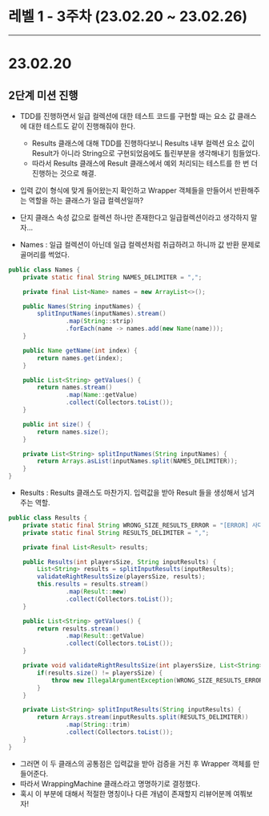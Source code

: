 # 레벨 1 - 3주차 (23.02.20 ~ 23.02.26)

---

# 23.02.20

## 2단계 미션 진행
- TDD를 진행하면서 일급 컬렉션에 대한 테스트 코드를 구현할 때는 요소 값 클래스에 대한 테스트도 같이 진행해줘야 한다.
  - Results 클래스에 대해 TDD를 진행하다보니 Results 내부 컬렉션 요소 값이 Result가 아니라 String으로 구현되었음에도 틀린부분을 생각해내기 힘들었다.
  - 따라서 Results 클래스에 Result 클래스에서 예외 처리되는 테스트를 한 번 더 진행하는 것으로 해결.

- 입력 값이 형식에 맞게 들어왔는지 확인하고 Wrapper 객체들을 만들어서 반환해주는 역할을 하는 클래스가 일급 컬렉션일까?
- 단지 클래스 속성 값으로 컬렉션 하나만 존재한다고 일급컬렉션이라고 생각하지 말자...
- Names : 일급 컬렉션이 아닌데 일급 컬렉션처럼 취급하려고 하니까 값 반환 문제로 골머리를 썩었다.
~~~ java
public class Names {
    private static final String NAMES_DELIMITER = ",";

    private final List<Name> names = new ArrayList<>();

    public Names(String inputNames) {
        splitInputNames(inputNames).stream()
                .map(String::strip)
                .forEach(name -> names.add(new Name(name)));
    }

    public Name getName(int index) {
        return names.get(index);
    }

    public List<String> getValues() {
        return names.stream()
                .map(Name::getValue)
                .collect(Collectors.toList());
    }

    public int size() {
        return names.size();
    }

    private List<String> splitInputNames(String inputNames) {
        return Arrays.asList(inputNames.split(NAMES_DELIMITER));
    }
}
~~~

- Results : Results 클래스도 마찬가지. 입력값을 받아 Result 들을 생성해서 넘겨주는 역할.
~~~ java
public class Results {
    private static final String WRONG_SIZE_RESULTS_ERROR = "[ERROR] 사다리 게임 결과 값의 개수는 전체 사람의 수와 동일해야 합니다.";
    private static final String RESULTS_DELIMITER = ",";

    private final List<Result> results;

    public Results(int playersSize, String inputResults) {
        List<String> results = splitInputResults(inputResults);
        validateRightResultsSize(playersSize, results);
        this.results = results.stream()
                .map(Result::new)
                .collect(Collectors.toList());
    }

    public List<String> getValues() {
        return results.stream()
                .map(Result::getValue)
                .collect(Collectors.toList());
    }

    private void validateRightResultsSize(int playersSize, List<String> results) {
        if(results.size() != playersSize) {
            throw new IllegalArgumentException(WRONG_SIZE_RESULTS_ERROR);
        }
    }

    private List<String> splitInputResults(String inputResults) {
        return Arrays.stream(inputResults.split(RESULTS_DELIMITER))
                .map(String::trim)
                .collect(Collectors.toList());
    }
}
~~~

- 그러면 이 두 클래스의 공통점은 입력값을 받아 검증을 거친 후 Wrapper 객체를 만들어준다.
- 따라서 WrappingMachine 클래스라고 명명하기로 결정했다.
- 혹시 이 부분에 대해서 적절한 명칭이나 다른 개념이 존재할지 리뷰어분께 여쭤보자!



















